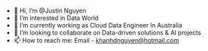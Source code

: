 - 👋 Hi, I’m @Justin Nguyen
- 👀 I’m interested in Data World
- 🌱 I’m currently working as Cloud Data Engineer In Australia
- 💞️ I’m looking to collaborate on Data-driven solutions & AI projects
- 📫 How to reach me: Email - khanhdnguyen@hotmail.com

<!---
JustinKhanhNguyen/JustinKhanhNguyen is a ✨ special ✨ repository because its `README.md` (this file) appears on your GitHub profile.
You can click the Preview link to take a look at your changes.
--->

